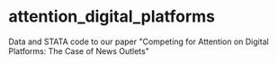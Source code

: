 # attention_digital_platforms
Data and STATA code to our paper "Competing for Attention on Digital Platforms: The Case of News Outlets" 
